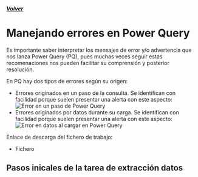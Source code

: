 ##### [Volver](/Curso-de-Herramientas-analiticas-para-auditoria-I/pages/Indice_curso.html)
<script src="https://kit.fontawesome.com/065728df02.js" crossorigin="anonymous"></script>

# Manejando errores en Power Query
 
Es importante saber interpretar los mensajes de error y/o advertencia que nos lanza Power Query (PQ), pues muchas veces seguir estas recomenaciones nos pueden facilitar su comprensión y posterior resolución.

En PQ hay dos tipos de errores según su origen:

* Errores originados en un paso de la consulta. Se identifican con facilidad porque suelen presentar una alerta con este aspecto:
![Error en un paso de Power Query](/Curso-de-Herramientas-analiticas-para-auditoria-I/images/ErrorPaso.PNG)
* Errores originados por datos durante su carga. Se identifican con facilidad porque suelen presentar una alerta con este aspecto:
![Error en datos al cargar en Power Query](/Curso-de-Herramientas-analiticas-para-auditoria-I/images/ErrorDatos.PNG)

Enlace de descarga del fichero de trabajo:  

* Fichero <a href="/Curso-de-Herramientas-analiticas-para-auditoria-I/downloads/4.Ventas_Pedidos.xlsx"><i class="fas fa-file-excel"></i> </a>


## Pasos inicales de la tarea de extracción datos 




